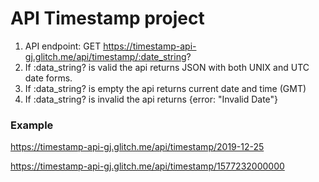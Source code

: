 # API Timestamp project

1. API endpoint: GET https://timestamp-api-gj.glitch.me/api/timestamp/:date_string?
2. If :data_string? is valid the api returns JSON with both UNIX and UTC date forms.
3. If :data_string? is empty the api returns current date and time (GMT)
4. If :data_string? is invalid the api returns {error: "Invalid Date"}

### Example

https://timestamp-api-gj.glitch.me/api/timestamp/2019-12-25

https://timestamp-api-gj.glitch.me/api/timestamp/1577232000000
